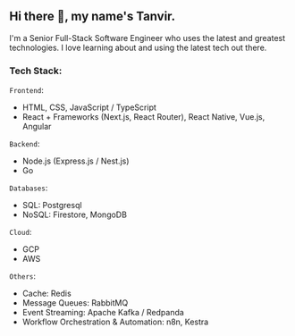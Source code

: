 ## Hi there :wave:, my name's Tanvir.

I'm a Senior Full-Stack Software Engineer who uses the latest and greatest technologies. I love learning about and using the latest tech out there. 

### Tech Stack:

`Frontend`:
- HTML, CSS, JavaScript / TypeScript
- React + Frameworks (Next.js, React Router), React Native, Vue.js, Angular

`Backend`:
- Node.js (Express.js / Nest.js)
- Go

`Databases`:
- SQL: Postgresql
- NoSQL: Firestore, MongoDB

`Cloud`:
- GCP
- AWS

`Others`:
- Cache: Redis
- Message Queues: RabbitMQ
- Event Streaming: Apache Kafka / Redpanda
- Workflow Orchestration & Automation: n8n, Kestra
